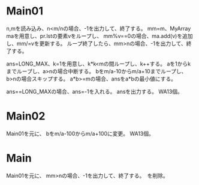 # Main01
n,mを読み込み、n<m/nの場合、-1を出力して、終了する。
mm=m、MyArray maを用意し、pr.lstの要素vをループし、
mm%v==0の場合、ma.add(v)を追加し、mm/=vを更新する。
ループ終了したら、mm>nの場合、-1を出力して、終了する。

ans=LONG\_MAX、k=1を用意し、k*k<mの間ループし、k++する。
aを1からkまでループし、a>nの場合中断する。
bをm/a-10からm/a+10までループし、b>nの場合スキップする。
a\*b>=mの場合、ansをa\*bの最小値にする。

ans==LONG\_MAXの場合、ans=-1を入れる。
ansを出力する。
WA13個。

# Main02
Main01を元に、
bをm/a-100からm/a+100に変更。
WA13個。

# Main
Main01を元に、
mm>nの場合、-1を出力して、終了する。　を削除。

